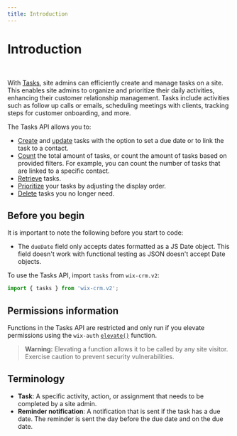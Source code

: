 ```yaml
---
title: Introduction
---
```


# Introduction

&nbsp;

<!-- <div style="background-color: #FEF1D1; padding: 18px 24px; border-radius: 6px; border: 1px solid #FDB10C; box-sizing: border-box; display: inline-block">
    <b>Developer Preview</b>
    <br/>
    <span>APIs in <a href="https://www.wix.com/velo/reference/api-overview/developer-preview">Developer Preview</a> are subject to change and are not intended for use in production.<br/><a href="mailto:velo-preview-feedback@wix.com">Send us</a> your suggestions for improving this API. Your feedback is valuable to us.</span>
</div>
&nbsp; -->


With [Tasks](wix-crm-v2/tasks), site admins can efficiently create and manage tasks on a site. This enables site admins to organize and prioritize their daily activities, enhancing their customer relationship management. Tasks include activities such as follow up calls or emails, scheduling meetings with clients, tracking steps for customer onboarding, and more. 

The Tasks API allows you to:

- [Create](wix-crm-v2/tasks/createtask) and [update](wix-crm-v2/tasks/updatetask) tasks with the option to set a due date or to link the task to a contact.
- [Count](wix-crm-v2/tasks/counttasks) the total amount of tasks, or count the amount of tasks based on provided filters. For example, you can count the number of tasks that are linked to a specific contact. 
- [Retrieve](wix-crm-v2/tasks/querytasks) tasks. 
- [Prioritize](wix-crm-v2/tasks/movetaskafter) your tasks by adjusting the display order.
- [Delete](wix-crm-v2/tasks/deletetask) tasks you no longer need. 

## Before you begin
It is important to note the following before you start to code:
- The `dueDate` field only accepts dates formatted as a JS Date object. This field doesn't work with functional testing as JSON doesn't accept Date objects. 


To use the Tasks API, import `tasks` from `wix-crm.v2`:

```js
import { tasks } from 'wix-crm.v2';
```


## Permissions information

Functions in the Tasks API are restricted and only run if you elevate permissions using the `wix-auth` [`elevate()`](https://www.wix.com/velo/reference/wix-auth/elevate) function.

<blockquote class='warning'>
<p><strong>Warning:</strong> Elevating a function allows it to be called by any site visitor. Exercise caution to prevent security vulnerabilities.</p>
</blockquote>


## Terminology

- **Task**: A specific activity, action, or assignment that needs to be completed by a site admin. 
- **Reminder notification**: A notification that is sent if the task has a due date. The reminder is sent the day before the due date and on the due date. 